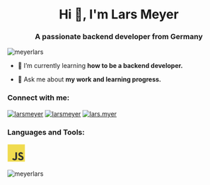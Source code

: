 <h1 align="center">Hi 👋, I'm Lars Meyer</h1>
<h3 align="center">A passionate backend developer from Germany</h3>

<p align="left"> <img src="https://komarev.com/ghpvc/?username=meyerlars&label=Profile%20views&color=0e75b6&style=flat" alt="meyerlars" /> </p>

- 🌱 I’m currently learning **how to be a backend developer.**

- 💬 Ask me about **my work and learning progress.**

<h3 align="left">Connect with me:</h3>
<p align="left">
<a href="https://dev.to/larsmeyer" target="blank"><img align="center" src="https://raw.githubusercontent.com/rahuldkjain/github-profile-readme-generator/master/src/images/icons/Social/devto.svg" alt="larsmeyer" height="30" width="40" /></a>
<a href="https://stackoverflow.com/users/larsmeyer" target="blank"><img align="center" src="https://raw.githubusercontent.com/rahuldkjain/github-profile-readme-generator/master/src/images/icons/Social/stack-overflow.svg" alt="larsmeyer" height="30" width="40" /></a>
<a href="https://instagram.com/lars.myer" target="blank"><img align="center" src="https://raw.githubusercontent.com/rahuldkjain/github-profile-readme-generator/master/src/images/icons/Social/instagram.svg" alt="lars.myer" height="30" width="40" /></a>
</p>

<h3 align="left">Languages and Tools:</h3>
<p align="left"> <a href="https://developer.mozilla.org/en-US/docs/Web/JavaScript" target="_blank" rel="noreferrer"> <img src="https://raw.githubusercontent.com/devicons/devicon/master/icons/javascript/javascript-original.svg" alt="javascript" width="40" height="40"/> </a> </p>

<p><img align="center" src="https://github-readme-stats.vercel.app/api/top-langs?username=meyerlars&show_icons=true&locale=en&layout=compact" alt="meyerlars" /></p>


